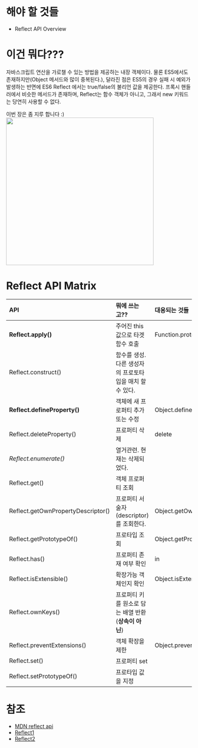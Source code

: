 # 해야 할 것들
* Reflect API Overview
  
# 이건 뭐다???
자바스크립트 연산을 가로챌 수 있는 방법을 제공하는 내장 객체이다. 물론 ES5에서도 존재하지만(Object 메서드와 많이 중복된다.), 달라진 점은 ES5의 경우 실패 시 예외가 발생하는 반면에 ES6 Reflect 에서는 true/false의 불리언 값을 제공한다. 프록시 핸들러에서 비슷한 메서드가 존재하며, Reflect는 함수 객체가 아니고, 그래서 new 키워드는 당연히 사용할 수 없다.  
  
이번 장은 좀 지루 합니다 :)   
<img src='http://cfile22.uf.tistory.com/image/245CAA3C559989F122F9DE' width='400'/>

# Reflect API Matrix
| API | 뭐에 쓰는고?? | 대응되는 것들 |
| :--- | :--- | :--- |
| **Reflect.apply()**| 주어진 this값으로 타겟 함수 호출 | Function.prototype.apply() |
| Reflect.construct()| 함수를 생성. 다른 생성자의 프로토타입을 매치 할 수 있다. | |
| **Reflect.defineProperty()**| 객체에 새 프로퍼티 추가 또는 수정 |  Object.defineProperty() |
| Reflect.deleteProperty()| 프로퍼티 삭제 | delete |
| _Reflect.enumerate()_| 열거관련. 현재는 삭제되었다. |  |
| Reflect.get()| 객체 프로퍼티 조회 | |
| Reflect.getOwnPropertyDescriptor()| 프로퍼티 서술자(descriptor)를 조회한다. | Object.getOwnPropertyDescriptor()|
| Reflect.getPrototypeOf()| 프로타입 조회 | Object.getPrototypeOf() |
| Reflect.has()| 프로퍼티 존재 여부 확인 | in |
| Reflect.isExtensible()| 확장가능 객체인지 확인 | Object.isExtensible()|
| Reflect.ownKeys()| 프로퍼티 키를 원소로 담는 배열 반환(**상속이 아닌**) | |
| Reflect.preventExtensions()| 객체 확장을 제한 | Object.preventExtensions()|
| Reflect.set()| 프로퍼티 set | |
| Reflect.setPrototypeOf()| 프로타입 값을 지정 | |

# 참조
* [MDN reflect api](https://developer.mozilla.org/ko/docs/Web/JavaScript/Reference/Global_Objects/Reflect)
* [Reflect1](http://codepen.io/otwm/pen/YWgAYP)
* [Reflect2](http://codepen.io/otwm/pen/wWOPry?editors=0011)